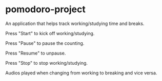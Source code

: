 # pomodoro-project

An application that helps track working/studying time and breaks.

Press "Start" to kick off working/studying.

Press "Pause" to pause the counting.

Press "Resume" to unpause.

Press "Stop" to stop working/studying.

Audios played when changing from working to breaking and vice versa.
